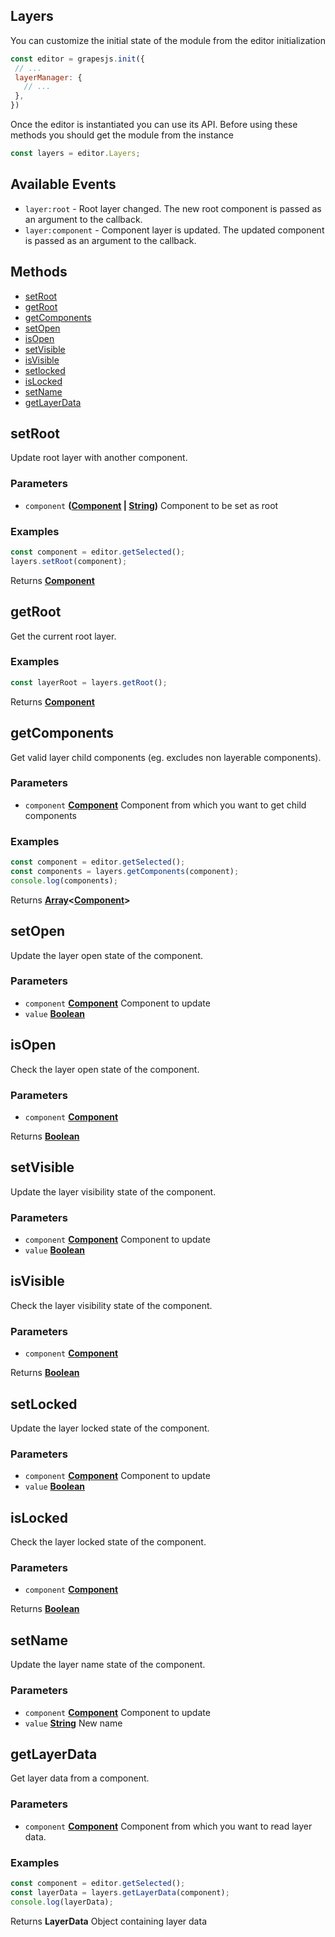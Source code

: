 <!-- Generated by documentation.js. Update this documentation by updating the source code. -->

## Layers

You can customize the initial state of the module from the editor initialization

```js
const editor = grapesjs.init({
 // ...
 layerManager: {
   // ...
 },
})
```

Once the editor is instantiated you can use its API. Before using these methods you should get the module from the instance

```js
const layers = editor.Layers;
```

## Available Events

*   `layer:root` - Root layer changed. The new root component is passed as an argument to the callback.
*   `layer:component` - Component layer is updated. The updated component is passed as an argument to the callback.

## Methods

*   [setRoot][1]
*   [getRoot][2]
*   [getComponents][3]
*   [setOpen][4]
*   [isOpen][5]
*   [setVisible][6]
*   [isVisible][7]
*   [setlocked][8]
*   [isLocked][9]
*   [setName][10]
*   [getLayerData][11]

[Page]: page.html

[Component]: component.html

## setRoot

Update root layer with another component.

### Parameters

*   `component` **([Component] | [String][12])** Component to be set as root

### Examples

```javascript
const component = editor.getSelected();
layers.setRoot(component);
```

Returns **[Component]** 

## getRoot

Get the current root layer.

### Examples

```javascript
const layerRoot = layers.getRoot();
```

Returns **[Component]** 

## getComponents

Get valid layer child components (eg. excludes non layerable components).

### Parameters

*   `component` **[Component]** Component from which you want to get child components

### Examples

```javascript
const component = editor.getSelected();
const components = layers.getComponents(component);
console.log(components);
```

Returns **[Array][13]<[Component]>** 

## setOpen

Update the layer open state of the component.

### Parameters

*   `component` **[Component]** Component to update
*   `value` **[Boolean][14]** 

## isOpen

Check the layer open state of the component.

### Parameters

*   `component` **[Component]** 

Returns **[Boolean][14]** 

## setVisible

Update the layer visibility state of the component.

### Parameters

*   `component` **[Component]** Component to update
*   `value` **[Boolean][14]** 

## isVisible

Check the layer visibility state of the component.

### Parameters

*   `component` **[Component]** 

Returns **[Boolean][14]** 

## setLocked

Update the layer locked state of the component.

### Parameters

*   `component` **[Component]** Component to update
*   `value` **[Boolean][14]** 

## isLocked

Check the layer locked state of the component.

### Parameters

*   `component` **[Component]** 

Returns **[Boolean][14]** 

## setName

Update the layer name state of the component.

### Parameters

*   `component` **[Component]** Component to update
*   `value` **[String][12]** New name

## getLayerData

Get layer data from a component.

### Parameters

*   `component` **[Component]** Component from which you want to read layer data.

### Examples

```javascript
const component = editor.getSelected();
const layerData = layers.getLayerData(component);
console.log(layerData);
```

Returns **LayerData** Object containing layer data

[1]: #setroot

[2]: #getroot

[3]: #getcomponents

[4]: #setopen

[5]: #isopen

[6]: #setvisible

[7]: #isvisible

[8]: #setlocked

[9]: #islocked

[10]: #setname

[11]: #getlayerdata

[12]: https://developer.mozilla.org/docs/Web/JavaScript/Reference/Global_Objects/String

[13]: https://developer.mozilla.org/docs/Web/JavaScript/Reference/Global_Objects/Array

[14]: https://developer.mozilla.org/docs/Web/JavaScript/Reference/Global_Objects/Boolean
